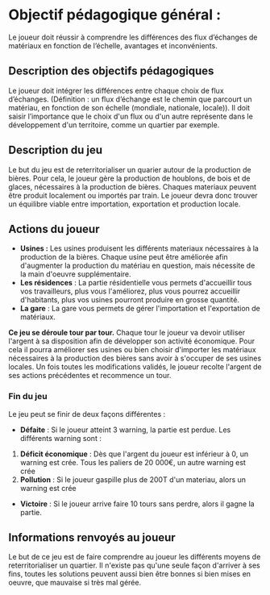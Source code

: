 # Objectif pédagogique général : 
Le joueur doit réussir à comprendre les différences des flux d’échanges de matériaux en fonction de l’échelle, avantages et inconvénients.

## Description des objectifs pédagogiques
Le joueur doit intégrer les différences entre chaque choix de flux d’échanges.
(Définition : un flux d’échange est le chemin que parcourt un matériau, en fonction de son échelle (mondiale, nationale, locale)).
Il doit saisir l’importance que le choix d'un flux ou d'un autre représente dans le développement d'un territoire, comme un quartier par exemple.

## Description du jeu
Le but du jeu est de reterritorialiser un quarier autour de la production de bières. Pour cela, le joueur gère la production de houblons, de bois et de glaces, nécessaires à la production de bières. Chaques materiaux peuvent être produit localement ou importés par train. Le joueur devra donc trouver un équilibre viable entre importation, exportation et production locale.

## Actions du joueur
- **Usines :** Les usines produisent les différents materiaux nécessaires à la production de la bières. Chaque usine peut être améliorée afin d'augmenter la production du matériau en question, mais nécessite de la main d'oeuvre supplémentaire.
- **Les résidences** : La partie résidentielle vous permets d'accueillir tous vos travailleurs, plus vous l'améliorez, plus vous pourrez accueillir d'habitants, plus vos usines pourront produire en grosse quantité.
- **La gare** : La gare vous permets de gérer l'importation et l'exportation de matériaux.

**Ce jeu se déroule tour par tour.** Chaque tour le joueur va devoir utiliser l'argent à sa disposition afin de développer son activité économique. Pour cela il pourra améliorer ses usines ou bien choisir d'importer les matériaux nécessaires à la production des bières sans avoir à s'occuper de ses usines locales.
Un fois toutes les modifications validés, le joueur recolte l'argent de ses actions précédentes et recommence un tour.

### Fin du jeu
Le jeu peut se finir de deux façons différentes : 
- **Défaite** : Si le joueur atteint 3 warning, la partie est perdue. Les différents warning sont :
1. **Déficit économique** : Dès que l'argent du joueur est inférieur à 0, un warning est crée. Tous les paliers de 20 000€, un autre warning est crée
1. **Pollution** : Si le joueur gaspille plus de 200T d'un materiau, alors un warning est crée

- **Victoire** : Si le joueur arrive faire 10 tours sans perdre, alors il gagne la partie.

## Informations renvoyés au joueur
Le but de ce jeu est de faire comprendre au joueur les différents moyens de reterritorialiser un quartier. Il n'existe pas qu'une seule façon d'arriver à ses fins, toutes les solutions peuvent aussi bien être bonnes si bien mises en oeuvre, que mauvaise si très mal gérée.
